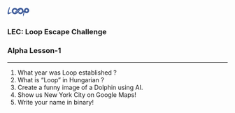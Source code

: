 <img src='./loop.png' width='10%'>

### LEC: Loop Escape Challenge
### Alpha Lesson-1
---
1. What year was Loop established ?
2. What is “Loop” in Hungarian ?
3. Create a funny image of a Dolphin using AI.
4. Show us New York City on Google Maps!
5. Write your name in binary!
